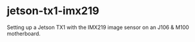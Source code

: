 # jetson-tx1-imx219
Setting up a Jetson TX1 with the IMX219 image sensor on an J106 &amp; M100 motherboard.
